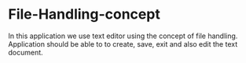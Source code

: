 # File-Handling-concept
In this application we use text editor using the concept of file handling. Application should be able to to create, save, exit and also edit the text document. 
